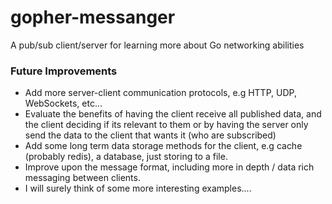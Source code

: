 
# gopher-messanger
A pub/sub client/server for learning more about Go networking abilities


### Future Improvements

 - Add more server-client communication protocols, e.g HTTP, UDP, WebSockets, etc...
 - Evaluate the benefits of having the client receive all published data, and the client deciding if its relevant to them or by having the server only send the data to the client that wants it (who are subscribed)
 - Add some long term data storage methods for the client, e.g cache (probably redis), a database, just storing to a file.
 - Improve upon the message format, including more in depth / data rich messaging between clients.
 - I will surely think of some more interesting examples....
